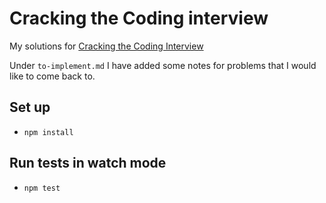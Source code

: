 # Cracking the Coding interview

My solutions for [Cracking the Coding Interview](http://www.crackingthecodinginterview.com/)

Under `to-implement.md` I have added some notes for problems that I would like to come back to.

## Set up

- `npm install`

## Run tests in watch mode

- `npm test`
